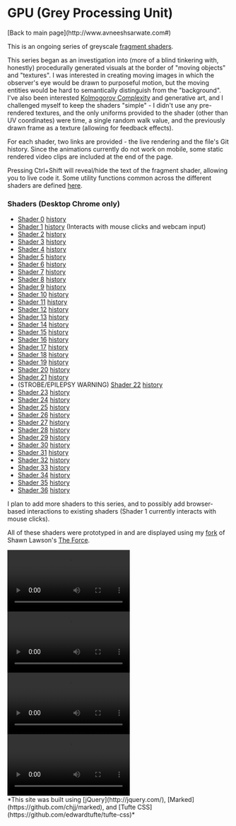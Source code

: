 <b>GPU (Grey Processing Unit)</b>
===============
<div>[Back to main page](http://www.avneeshsarwate.com#)</div>

This is an ongoing series of greyscale [fragment shaders](https://thebookofshaders.com/01/).

This series began as an investigation into (more of a blind tinkering with, honestly) procedurally generated visuals at the border of "moving objects" and "textures". I was interested in creating moving images in which the observer's eye would be drawn to purposeful motion, but the moving entities would be hard to semantically distinguish from the "background". I've also been interested [Kolmogorov Complexity](https://en.wikipedia.org/wiki/Kolmogorov_complexity) and generative art, and I challenged myself to keep the shaders "simple" - I didn't use any pre-rendered textures, and the only uniforms provided to the shader (other than UV coordinates) were time, a single random walk value, and the previously drawn frame as a texture (allowing for feedback effects). 

For each shader, two links are provided - the live rendering and the file's Git history. Since the animations currently do not work on mobile, some static rendered video clips are included at the end of the page.

Pressing Ctrl+Shift will reveal/hide the text of the fragment shader, allowing you to live code it. Some utility functions common across the different shaders are defined [here](https://github.com/AvneeshSarwate/The_Force/blob/master/shaders/header.frag).


### <b>Shaders (Desktop Chrome only)</b>
- [Shader 0](https://avneeshsarwate.github.io/The_Force/?dancingFabric) [history](https://github.com/AvneeshSarwate/The_Force/blob/master/forceCode/dancingFabric.glsl)
- [Shader 1](https://avneeshsarwate.github.io/The_Force/?liquidGridSmooth) [history](https://github.com/AvneeshSarwate/The_Force/commits/master/forceCode/liquidGridSmooth.glsl) (Interacts with  mouse clicks and webcam input)
- [Shader 2](https://avneeshsarwate.github.io/The_Force/?circleSlices) [history](https://github.com/AvneeshSarwate/The_Force/commits/master/forceCode/circleSlices.glsl)
- [Shader 3](https://avneeshsarwate.github.io/The_Force/?wanderingBlotches) [history](https://github.com/AvneeshSarwate/The_Force/commits/master/forceCode/wanderingBlotches.glsl)
- [Shader 4](https://avneeshsarwate.github.io/The_Force/?warpFeedback) [history](https://github.com/AvneeshSarwate/The_Force/commits/master/forceCode/warpFeedback.glsl)
- [Shader 5](https://avneeshsarwate.github.io/The_Force/?plaidWarp) [history](https://github.com/AvneeshSarwate/The_Force/commits/master/forceCode/plaidWarp.glsl)
- [Shader 6](https://avneeshsarwate.github.io/The_Force/?warpCanyons) [history](https://github.com/AvneeshSarwate/The_Force/commits/master/forceCode/warpCanyons.glsl)
- [Shader 7](https://avneeshsarwate.github.io/The_Force/?inkSpiral) [history](https://github.com/AvneeshSarwate/The_Force/commits/master/forceCode/inkSpiral.glsl)
- [Shader 8](https://avneeshsarwate.github.io/The_Force/?rainExperiments) [history](https://github.com/AvneeshSarwate/The_Force/commits/master/forceCode/rainExperiments.glsl)
- [Shader 9](https://avneeshsarwate.github.io/The_Force/?mapTears) [history](https://github.com/AvneeshSarwate/The_Force/commits/master/forceCode/mapTears.glsl)
- [Shader 10](https://avneeshsarwate.github.io/The_Force/?tadpoleClouds) [history](https://github.com/AvneeshSarwate/The_Force/commits/master/forceCode/tadpoleClouds.glsl)
- [Shader 11](https://avneeshsarwate.github.io/The_Force/?moshmosh) [history](https://github.com/AvneeshSarwate/The_Force/blob/master/forceCode/moshmosh.glsl)
- [Shader 12](https://avneeshsarwate.github.io/The_Force/?flowbox) [history](https://github.com/AvneeshSarwate/The_Force/blob/master/forceCode/flowbox.glsl)
- [Shader 13](https://avneeshsarwate.github.io/The_Force/?gridshred) [history](https://github.com/AvneeshSarwate/The_Force/blob/master/forceCode/gridshred.glsl)
- [Shader 14](https://avneeshsarwate.github.io/The_Force/?rolltide) [history](https://github.com/AvneeshSarwate/The_Force/blob/master/forceCode/rolltide.glsl)
- [Shader 15](https://avneeshsarwate.github.io/The_Force/?creature1) [history](https://github.com/AvneeshSarwate/The_Force/blob/master/forceCode/creature1.glsl)
- [Shader 16](https://avneeshsarwate.github.io/The_Force/?gridlinewaves) [history](https://github.com/AvneeshSarwate/The_Force/blob/master/forceCode/gridlinewaves.glsl)
- [Shader 17](https://avneeshsarwate.github.io/The_Force/?pixelsink) [history](https://github.com/AvneeshSarwate/The_Force/blob/master/forceCode/pixelsink.glsl) 
- [Shader 18](https://avneeshsarwate.github.io/The_Force/?cellDance) [history](https://github.com/AvneeshSarwate/The_Force/blob/master/forceCode/cellDance.glsl) 
- [Shader 19](https://avneeshsarwate.github.io/The_Force/?fogShip) [history](https://github.com/AvneeshSarwate/The_Force/blob/master/forceCode/fogShip.glsl) 
- [Shader 20](https://avneeshsarwate.github.io/The_Force/?lightLine) [history](https://github.com/AvneeshSarwate/The_Force/blob/master/forceCode/lightLine.glsl) 
- [Shader 21](https://avneeshsarwate.github.io/The_Force/?liquidMaze) [history](https://github.com/AvneeshSarwate/The_Force/blob/master/forceCode/liquidMaze.glsl)
- (STROBE/EPILEPSY WARNING) [Shader 22](https://avneeshsarwate.github.io/The_Force/?magicPortals) [history](https://github.com/AvneeshSarwate/The_Force/blob/master/forceCode/magicPortals.glsl)
- [Shader 23](https://avneeshsarwate.github.io/The_Force/?pixeliquefy) [history](https://github.com/AvneeshSarwate/The_Force/blob/master/forceCode/pixeliquefy.glsl)
- [Shader 24](https://avneeshsarwate.github.io/The_Force/?threadFlow) [history](https://github.com/AvneeshSarwate/The_Force/blob/master/forceCode/threadFlow.glsl)
- [Shader 25](https://avneeshsarwate.github.io/The_Force/?smokePaint) [history](https://github.com/AvneeshSarwate/The_Force/blob/master/forceCode/smokePaint.glsl)
- [Shader 26](https://avneeshsarwate.github.io/The_Force/?rippleDraw) [history](https://github.com/AvneeshSarwate/The_Force/blob/master/forceCode/rippleDraw.glsl)
- [Shader 27](https://avneeshsarwate.github.io/The_Force/?fabricFlow) [history](https://github.com/AvneeshSarwate/The_Force/blob/master/forceCode/fabricFlow.glsl)
- [Shader 28](https://avneeshsarwate.github.io/The_Force/?windowWorld) [history](https://github.com/AvneeshSarwate/The_Force/blob/master/forceCode/windowWorld.glsl)
- [Shader 29](https://avneeshsarwate.github.io/The_Force/?threadFlow) [history](https://github.com/AvneeshSarwate/The_Force/blob/master/forceCode/threadFlow.glsl)
- [Shader 30](https://avneeshsarwate.github.io/The_Force/?traveler1) [history](https://github.com/AvneeshSarwate/The_Force/blob/master/forceCode/traveler1.glsl)
- [Shader 31](https://avneeshsarwate.github.io/The_Force/?tiles1) [history](https://github.com/AvneeshSarwate/The_Force/blob/master/forceCode/tiles1.glsl)
- [Shader 32](https://avneeshsarwate.github.io/The_Force/?beachWaves) [history](https://github.com/AvneeshSarwate/The_Force/blob/master/forceCode/beachWaves.glsl)
- [Shader 33](https://avneeshsarwate.github.io/The_Force/?daliCurtain) [history](https://github.com/AvneeshSarwate/The_Force/blob/master/forceCode/daliCurtain.glsl)
- [Shader 34](https://avneeshsarwate.github.io/The_Force/?noisePlay1) [history](https://github.com/AvneeshSarwate/The_Force/blob/master/forceCode/noisePlay1.glsl)
- [Shader 35](https://avneeshsarwate.github.io/The_Force/?cellWiggle) [history](https://github.com/AvneeshSarwate/The_Force/blob/master/forceCode/cellWiggle.glsl)
- [Shader 36](https://avneeshsarwate.github.io/The_Force/?foregroundDive) [history](https://github.com/AvneeshSarwate/The_Force/blob/master/forceCode/foregroundDive.glsl)


I plan to add more shaders to this series, and to possibly add browser-based interactions to existing shaders (Shader 1 currently interacts with mouse clicks).

All of these shaders were prototyped in and are displayed using my [fork](https://github.com/AvneeshSarwate/The_Force) of Shawn Lawson's [The Force](https://github.com/shawnlawson/The_Force). 


<video width="55%" controls="true">
    <source src="/static/img/greyProcessingUnit/liquidGridSmooth.ogv" type="video/ogg"></source>
    <source src="/static/img/greyProcessingUnit/liquidGridSmooth.mp4" type="video/mp4"></source>
    <source src="/static/img/greyProcessingUnit/liquidGridSmooth2.mp4" type="video/mp4"></source>
    Your browser does not support the video tag.
</video>
<video width="55%" controls="true">
    <source src="/static/img/greyProcessingUnit/plaidWarp.ogv" type="video/ogg"></source>
    <source src="/static/img/greyProcessingUnit/plaidWarp.mp4" type="video/mp4"></source>
    <source src="/static/img/greyProcessingUnit/plaidWarp2.mp4" type="video/mp4"></source>
    Your browser does not support the video tag.
</video>
<video width="55%" controls="true">
    <source src="/static/img/greyProcessingUnit/inkSpiral.ogv" type="video/ogg"></source>
    <source src="/static/img/greyProcessingUnit/inkSpiral.mp4" type="video/mp4"></source>
    <source src="/static/img/greyProcessingUnit/inkSpiral2.mp4" type="video/mp4"></source>
    Your browser does not support the video tag.
</video>
<video width="55%" controls="true">
    <source src="/static/img/greyProcessingUnit/mapTears.ogv" type="video/ogg"></source>
    <source src="/static/img/greyProcessingUnit/mapTears.mp4" type="video/mp4"></source>
    <source src="/static/img/greyProcessingUnit/mapTears2.mp4" type="video/mp4"></source>
    Your browser does not support the video tag.
</video>

<footer>*This site was built using  [jQuery](http://jquery.com/), [Marked](https://github.com/chjj/marked), and [Tufte CSS](https://github.com/edwardtufte/tufte-css)*</footer>